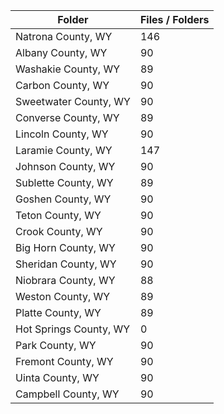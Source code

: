 | Folder                 |   Files / Folders |
|------------------------|-------------------|
| Natrona County, WY     |               146 |
| Albany County, WY      |                90 |
| Washakie County, WY    |                89 |
| Carbon County, WY      |                90 |
| Sweetwater County, WY  |                90 |
| Converse County, WY    |                89 |
| Lincoln County, WY     |                90 |
| Laramie County, WY     |               147 |
| Johnson County, WY     |                90 |
| Sublette County, WY    |                89 |
| Goshen County, WY      |                90 |
| Teton County, WY       |                90 |
| Crook County, WY       |                90 |
| Big Horn County, WY    |                90 |
| Sheridan County, WY    |                90 |
| Niobrara County, WY    |                88 |
| Weston County, WY      |                89 |
| Platte County, WY      |                89 |
| Hot Springs County, WY |                 0 |
| Park County, WY        |                90 |
| Fremont County, WY     |                90 |
| Uinta County, WY       |                90 |
| Campbell County, WY    |                90 |